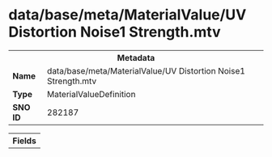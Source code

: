 <h1>data/base/meta/MaterialValue/UV Distortion Noise1 Strength.mtv</h1><table><tr><th colspan="100%">Metadata</th></tr><tr><td><b>Name</b></td><td>data/base/meta/MaterialValue/UV Distortion Noise1 Strength.mtv</td></tr><tr><td><b>Type</b></td><td>MaterialValueDefinition</td></tr><tr><td><b>SNO ID</b></td><td>282187</td></tr></table>

<table><tr><th colspan="100%">Fields</th></tr></table>

